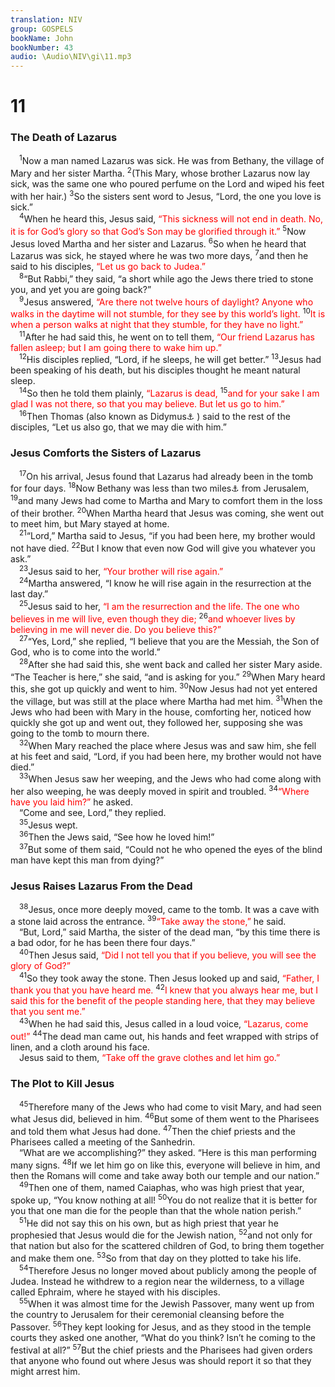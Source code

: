 ```yaml
---
translation: NIV
group: GOSPELS
bookName: John 
bookNumber: 43
audio: \Audio\NIV\gi\11.mp3
---
```


<div class="title"><h1>11</h1><h3>The Death of Lazarus </h3></div>
<span class="verse gi_11_1"> <sup>1</sup>Now a man named Lazarus was sick. He was from Bethany, the village of Mary and her sister Martha. </span>
<span class="verse gi_11_2"><sup>2</sup>(This Mary, whose brother Lazarus now lay sick, was the same one who poured perfume on the Lord and wiped his feet with her hair.) </span>
<span class="verse gi_11_3"><sup>3</sup>So the sisters sent word to Jesus, “Lord, the one you love is sick.” <br/></span>
<span class="verse gi_11_4"> <sup>4</sup>When he heard this, Jesus said, <font color="red">“This sickness will not end in death. No, it is for God’s glory so that God’s Son may be glorified through it.”</font></span>
<span class="verse gi_11_5"><sup>5</sup>Now Jesus loved Martha and her sister and Lazarus. </span>
<span class="verse gi_11_6"><sup>6</sup>So when he heard that Lazarus was sick, he stayed where he was two more days, </span>
<span class="verse gi_11_7"><sup>7</sup>and then he said to his disciples, <font color="red">“Let us go back to Judea.”</font><br/></span>
<span class="verse gi_11_8"> <sup>8</sup>“But Rabbi,” they said, “a short while ago the Jews there tried to stone you, and yet you are going back?” <br/></span>
<span class="verse gi_11_9"> <sup>9</sup>Jesus answered, <font color="red">“Are there not twelve hours of daylight? Anyone who walks in the daytime will not stumble, for they see by this world’s light.</font></span>
<span class="verse gi_11_10"><sup>10</sup><font color="red">It is when a person walks at night that they stumble, for they have no light.”</font><br/></span>
<span class="verse gi_11_11"> <sup>11</sup>After he had said this, he went on to tell them, <font color="red">“Our friend Lazarus has fallen asleep; but I am going there to wake him up.”</font><br/></span>
<span class="verse gi_11_12"> <sup>12</sup>His disciples replied, “Lord, if he sleeps, he will get better.” </span>
<span class="verse gi_11_13"><sup>13</sup>Jesus had been speaking of his death, but his disciples thought he meant natural sleep. <br/></span>
<span class="verse gi_11_14"> <sup>14</sup>So then he told them plainly, <font color="red">“Lazarus is dead,</font></span>
<span class="verse gi_11_15"><sup>15</sup><font color="red">and for your sake I am glad I was not there, so that you may believe. But let us go to him.”</font><br/></span>
<span class="verse gi_11_16"> <sup>16</sup>Then Thomas (also known as Didymus<a data-toggle="tooltip" data-placement="bottom" title="(Aramaic) and Didymus (Greek) both mean twin .">⚓</a> ) said to the rest of the disciples, “Let us also go, that we may die with him.” <br/></span>
<div class="title"><h3>Jesus Comforts the Sisters of Lazarus </h3></div>
<span class="verse gi_11_17"> <sup>17</sup>On his arrival, Jesus found that Lazarus had already been in the tomb for four days. </span>
<span class="verse gi_11_18"><sup>18</sup>Now Bethany was less than two miles<a data-toggle="tooltip" data-placement="bottom" title="Or about 3 kilometers">⚓</a> from Jerusalem, </span>
<span class="verse gi_11_19"><sup>19</sup>and many Jews had come to Martha and Mary to comfort them in the loss of their brother. </span>
<span class="verse gi_11_20"><sup>20</sup>When Martha heard that Jesus was coming, she went out to meet him, but Mary stayed at home. <br/></span>
<span class="verse gi_11_21"> <sup>21</sup>“Lord,” Martha said to Jesus, “if you had been here, my brother would not have died. </span>
<span class="verse gi_11_22"><sup>22</sup>But I know that even now God will give you whatever you ask.” <br/></span>
<span class="verse gi_11_23"> <sup>23</sup>Jesus said to her, <font color="red">“Your brother will rise again.”</font><br/></span>
<span class="verse gi_11_24"> <sup>24</sup>Martha answered, “I know he will rise again in the resurrection at the last day.” <br/></span>
<span class="verse gi_11_25"> <sup>25</sup>Jesus said to her, <font color="red">“I am the resurrection and the life. The one who believes in me will live, even though they die;</font></span>
<span class="verse gi_11_26"><sup>26</sup><font color="red">and whoever lives by believing in me will never die. Do you believe this?”</font><br/></span>
<span class="verse gi_11_27"> <sup>27</sup>“Yes, Lord,” she replied, “I believe that you are the Messiah, the Son of God, who is to come into the world.” <br/></span>
<span class="verse gi_11_28"> <sup>28</sup>After she had said this, she went back and called her sister Mary aside. “The Teacher is here,” she said, “and is asking for you.” </span>
<span class="verse gi_11_29"><sup>29</sup>When Mary heard this, she got up quickly and went to him. </span>
<span class="verse gi_11_30"><sup>30</sup>Now Jesus had not yet entered the village, but was still at the place where Martha had met him. </span>
<span class="verse gi_11_31"><sup>31</sup>When the Jews who had been with Mary in the house, comforting her, noticed how quickly she got up and went out, they followed her, supposing she was going to the tomb to mourn there. <br/></span>
<span class="verse gi_11_32"> <sup>32</sup>When Mary reached the place where Jesus was and saw him, she fell at his feet and said, “Lord, if you had been here, my brother would not have died.” <br/></span>
<span class="verse gi_11_33"> <sup>33</sup>When Jesus saw her weeping, and the Jews who had come along with her also weeping, he was deeply moved in spirit and troubled. </span>
<span class="verse gi_11_34"><sup>34</sup><font color="red">“Where have you laid him?”</font> he asked. <br/> “Come and see, Lord,” they replied. <br/></span>
<span class="verse gi_11_35"> <sup>35</sup>Jesus wept. <br/></span>
<span class="verse gi_11_36"> <sup>36</sup>Then the Jews said, “See how he loved him!” <br/></span>
<span class="verse gi_11_37"> <sup>37</sup>But some of them said, “Could not he who opened the eyes of the blind man have kept this man from dying?” <br/></span>
<div class="title"><h3>Jesus Raises Lazarus From the Dead </h3></div>
<span class="verse gi_11_38"> <sup>38</sup>Jesus, once more deeply moved, came to the tomb. It was a cave with a stone laid across the entrance. </span>
<span class="verse gi_11_39"><sup>39</sup><font color="red">“Take away the stone,”</font> he said. <br/> “But, Lord,” said Martha, the sister of the dead man, “by this time there is a bad odor, for he has been there four days.” <br/></span>
<span class="verse gi_11_40"> <sup>40</sup>Then Jesus said, <font color="red">“Did I not tell you that if you believe, you will see the glory of God?”</font><br/></span>
<span class="verse gi_11_41"> <sup>41</sup>So they took away the stone. Then Jesus looked up and said, <font color="red">“Father, I thank you that you have heard me.</font></span>
<span class="verse gi_11_42"><sup>42</sup><font color="red">I knew that you always hear me, but I said this for the benefit of the people standing here, that they may believe that you sent me.”</font><br/></span>
<span class="verse gi_11_43"> <sup>43</sup>When he had said this, Jesus called in a loud voice, <font color="red">“Lazarus, come out!”</font></span>
<span class="verse gi_11_44"><sup>44</sup>The dead man came out, his hands and feet wrapped with strips of linen, and a cloth around his face. <br/> Jesus said to them, <font color="red">“Take off the grave clothes and let him go.”</font><br/></span>
<div class="title"><h3>The Plot to Kill Jesus </h3></div>
<span class="verse gi_11_45"> <sup>45</sup>Therefore many of the Jews who had come to visit Mary, and had seen what Jesus did, believed in him. </span>
<span class="verse gi_11_46"><sup>46</sup>But some of them went to the Pharisees and told them what Jesus had done. </span>
<span class="verse gi_11_47"><sup>47</sup>Then the chief priests and the Pharisees called a meeting of the Sanhedrin. <br/> “What are we accomplishing?” they asked. “Here is this man performing many signs. </span>
<span class="verse gi_11_48"><sup>48</sup>If we let him go on like this, everyone will believe in him, and then the Romans will come and take away both our temple and our nation.” <br/></span>
<span class="verse gi_11_49"> <sup>49</sup>Then one of them, named Caiaphas, who was high priest that year, spoke up, “You know nothing at all! </span>
<span class="verse gi_11_50"><sup>50</sup>You do not realize that it is better for you that one man die for the people than that the whole nation perish.” <br/></span>
<span class="verse gi_11_51"> <sup>51</sup>He did not say this on his own, but as high priest that year he prophesied that Jesus would die for the Jewish nation, </span>
<span class="verse gi_11_52"><sup>52</sup>and not only for that nation but also for the scattered children of God, to bring them together and make them one. </span>
<span class="verse gi_11_53"><sup>53</sup>So from that day on they plotted to take his life. <br/></span>
<span class="verse gi_11_54"> <sup>54</sup>Therefore Jesus no longer moved about publicly among the people of Judea. Instead he withdrew to a region near the wilderness, to a village called Ephraim, where he stayed with his disciples. <br/></span>
<span class="verse gi_11_55"> <sup>55</sup>When it was almost time for the Jewish Passover, many went up from the country to Jerusalem for their ceremonial cleansing before the Passover. </span>
<span class="verse gi_11_56"><sup>56</sup>They kept looking for Jesus, and as they stood in the temple courts they asked one another, “What do you think? Isn’t he coming to the festival at all?” </span>
<span class="verse gi_11_57"><sup>57</sup>But the chief priests and the Pharisees had given orders that anyone who found out where Jesus was should report it so that they might arrest him. <br/></span>
